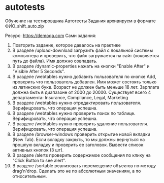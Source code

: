 # autotests
Обучение на тестировщика
Автотесты
Задания архивируем в формате ФИО_shift_auto.zip


Ресурс: https://demoqa.com
Сами задания:
1) Повторить задание, которое давалось на практике
2) В разделе /upload-download загрузить файл с локальной системы компьютера и проверить, что файл загружается на сайт (появляется путь до файла). Имя должно совпадать.
3) В разделе /dynamic-properties нажать на кнопки "Enable After" и "Visible After 5 Seconds".
4) В разделе /webtables нужно добавить пользователя по кнопке Add, проверить что пользователь добавлен.
    Имя может состоять только из латинских букв.
    Возраст не должен быть меньше 18 лет.
    Зарплата должна быть в диапазоне от 2000 до 20000.
    Существует всего 4 департамента: Insurance, Compliance, Legal, Marketing
5) В разделе /webtables нужно отредактировать пользователя. Верифицровать, что операция успешна.
6) В разделе /webtables нужно проверить поиск по таблице. Верифицровать, что операция успешна.
7) В разделе /webtables нужно проверить удаление пользователя. Верифицровать, что операция успешна.
8) В разделе /browser-windows проверить открытие новой вкладки (New Tab). Если вкладку закрыть, то мы должны вернуться на прошлую вкладку и проверить ее заголовок.
   Вывести список активных кнопок (3 шт).
9) В разделе /alerts проверить содержимое сообщения по клику на "Click Button to see alert".
10) В разделе /sortable реализовать перемещение объектов по методу drag'n'drop. Сделать это не по абсолютным значениям, а по относительным.
